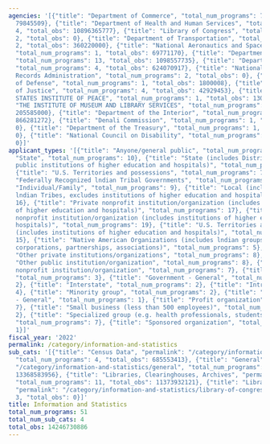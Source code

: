 ```yaml
---
agencies: '[{"title": "Department of Commerce", "total_num_programs": 7, "total_obs":
  79845509}, {"title": "Department of Health and Human Services", "total_num_programs":
  4, "total_obs": 10896365777}, {"title": "Library of Congress", "total_num_programs":
  2, "total_obs": 0}, {"title": "Department of Transportation", "total_num_programs":
  2, "total_obs": 360220000}, {"title": "National Aeronautics and Space Administration",
  "total_num_programs": 1, "total_obs": 69771170}, {"title": "Department of Agriculture",
  "total_num_programs": 13, "total_obs": 1098557735}, {"title": "Department of Labor",
  "total_num_programs": 4, "total_obs": 624070917}, {"title": "National Archives and
  Records Administration", "total_num_programs": 2, "total_obs": 0}, {"title": "Department
  of Defense", "total_num_programs": 1, "total_obs": 1800008}, {"title": "Department
  of Justice", "total_num_programs": 4, "total_obs": 42929453}, {"title": "UNITED
  STATES INSTITUTE OF PEACE", "total_num_programs": 1, "total_obs": 1304045}, {"title":
  "THE INSTITUTE OF MUSEUM AND LIBRARY SERVICES", "total_num_programs": 4, "total_obs":
  205585000}, {"title": "Department of the Interior", "total_num_programs": 3, "total_obs":
  866281272}, {"title": "Denali Commission", "total_num_programs": 1, "total_obs":
  0}, {"title": "Department of the Treasury", "total_num_programs": 1, "total_obs":
  0}, {"title": "National Council on Disability", "total_num_programs": 1, "total_obs":
  0}]'
applicant_types: '[{"title": "Anyone/general public", "total_num_programs": 18}, {"title":
  "State", "total_num_programs": 10}, {"title": "State (includes District of Columbia,
  public institutions of higher education and hospitals)", "total_num_programs": 23},
  {"title": "U.S. Territories and possessions", "total_num_programs": 7}, {"title":
  "Federally Recognized lndian Tribal Governments", "total_num_programs": 12}, {"title":
  "Individual/Family", "total_num_programs": 9}, {"title": "Local (includes State-designated
  lndian Tribes, excludes institutions of higher education and hospitals", "total_num_programs":
  16}, {"title": "Private nonprofit institution/organization (includes institutions
  of higher education and hospitals)", "total_num_programs": 17}, {"title": "Public
  nonprofit institution/organization (includes institutions of higher education and
  hospitals)", "total_num_programs": 19}, {"title": "U.S. Territories and possessions
  (includes institutions of higher education and hospitals)", "total_num_programs":
  15}, {"title": "Native American Organizations (includes lndian groups, cooperatives,
  corporations, partnerships, associations)", "total_num_programs": 5}, {"title":
  "Other private institutions/organizations", "total_num_programs": 8}, {"title":
  "Other public institution/organization", "total_num_programs": 8}, {"title": "Quasi-public
  nonprofit institution/organization", "total_num_programs": 7}, {"title": "Federal",
  "total_num_programs": 3}, {"title": "Government - General", "total_num_programs":
  2}, {"title": "Interstate", "total_num_programs": 2}, {"title": "Intrastate", "total_num_programs":
  4}, {"title": "Minority group", "total_num_programs": 2}, {"title": "Non-Government
  - General", "total_num_programs": 1}, {"title": "Profit organization", "total_num_programs":
  7}, {"title": "Small business (less than 500 employees)", "total_num_programs":
  2}, {"title": "Specialized group (e.g. health professionals, students, veterans)",
  "total_num_programs": 7}, {"title": "Sponsored organization", "total_num_programs":
  1}]'
fiscal_year: '2022'
permalink: /category/information-and-statistics
sub_cats: '[{"title": "Census Data", "permalink": "/category/information-and-statistics/census-data",
  "total_num_programs": 4, "total_obs": 685553413}, {"title": "General", "permalink":
  "/category/information-and-statistics/general", "total_num_programs": 42, "total_obs":
  13368583956}, {"title": "Libraries, Clearinghouses, Archives", "permalink": "/category/information-and-statistics/libraries--clearinghouses--archives",
  "total_num_programs": 11, "total_obs": 11373932121}, {"title": "Library of Congress",
  "permalink": "/category/information-and-statistics/library-of-congress", "total_num_programs":
  3, "total_obs": 0}]'
title: Information and Statistics
total_num_programs: 51
total_num_sub_cats: 4
total_obs: 14246730886
---
```


